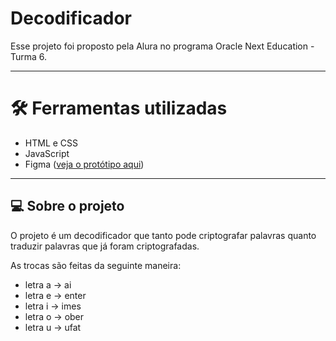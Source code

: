 #  Decodificador

Esse projeto foi proposto pela Alura no programa Oracle Next Education -  Turma 6.

***
# 🛠 Ferramentas utilizadas

- HTML e CSS
- JavaScript
- Figma ([veja o protótipo aqui](https://www.figma.com/file/Ix9Uek8jwheF5x9TKol7se?type=design))

***
## 💻 Sobre o projeto

O projeto é um decodificador que tanto pode criptografar palavras quanto traduzir palavras que já foram  criptografadas.

As trocas são feitas da seguinte maneira: 

- letra a -> ai
- letra e -> enter
- letra i -> imes
- letra o -> ober
- letra u -> ufat